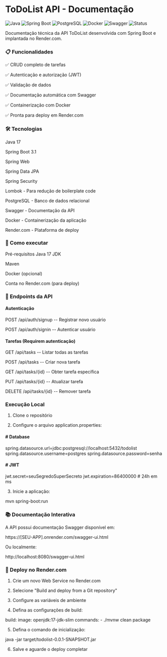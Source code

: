 # ToDoList API - Documentação

![Java](https://img.shields.io/badge/Java-17-007396?logo=java&logoColor=white)
![Spring Boot](https://img.shields.io/badge/Spring%20Boot-3.1.5-6DB33F?logo=springboot&logoColor=white)
![PostgreSQL](https://img.shields.io/badge/PostgreSQL-15-4169E1?logo=postgresql&logoColor=white)
![Docker](https://img.shields.io/badge/Docker-20.10-2496ED?logo=docker&logoColor=white)
![Swagger](https://img.shields.io/badge/Swagger-3.0-85EA2D?logo=swagger&logoColor=black)
![Status](https://img.shields.io/badge/Status-Production-brightgreen)

Documentação técnica da API ToDoList desenvolvida com Spring Boot e implantada no Render.com.

### 📋 Funcionalidades

✅ CRUD completo de tarefas

✅ Autenticação e autorização (JWT)

✅ Validação de dados

✅ Documentação automática com Swagger

✅ Containerização com Docker

✅ Pronta para deploy em Render.com

### 🛠 Tecnologias
Java 17

Spring Boot 3.1

Spring Web

Spring Data JPA

Spring Security

Lombok - Para redução de boilerplate code

PostgreSQL - Banco de dados relacional

Swagger - Documentação da API

Docker - Containerização da aplicação

Render.com - Plataforma de deploy

### 🚀 Como executar
Pré-requisitos
Java 17 JDK

Maven

Docker (opcional)

Conta no Render.com (para deploy)

### 🚦 Endpoints da API
<h4> Autenticação </h4>

POST	/api/auth/signup	-- Registrar novo usuário

POST	/api/auth/signin	-- Autenticar usuário

<h4> Tarefas (Requirem autenticação) </h4>

GET	/api/tasks	-- Listar todas as tarefas

POST	/api/tasks	-- Criar nova tarefa

GET	/api/tasks/{id}	 -- Obter tarefa específica

PUT	/api/tasks/{id} 	-- Atualizar tarefa

DELETE	/api/tasks/{id}	 -- Remover tarefa


### Execução Local
1. Clone o repositório 

2. Configure o arquivo application.properties:

<h4> # Database </h4>

spring.datasource.url=jdbc:postgresql://localhost:5432/todolist
spring.datasource.username=postgres
spring.datasource.password=senha

<h4> # JWT </h4>

jwt.secret=seuSegredoSuperSecreto
jwt.expiration=86400000 # 24h em ms

3. Inicie a aplicação:

mvn spring-boot:run

###  📚 Documentação Interativa
A API possui documentação Swagger disponível em:


https://[SEU-APP].onrender.com/swagger-ui.html

Ou localmente:


http://localhost:8080/swagger-ui.html


###  🚀 Deploy no Render.com

1. Crie um novo Web Service no Render.com

2. Selecione "Build and deploy from a Git repository"

3. Configure as variáveis de ambiente

4. Defina as configurações de build:

build:
  image: openjdk:17-jdk-slim
  commands:
    - ./mvnw clean package

5. Defina o comando de inicialização:

java -jar target/todolist-0.0.1-SNAPSHOT.jar

6. Salve e aguarde o deploy completar



